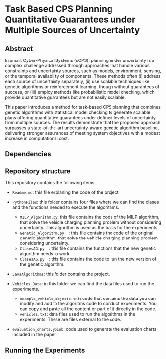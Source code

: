 # Task Based CPS Planning Quantitative Guarantees under Multiple Sources of Uncertainty

## Abstract
In smart Cyber-Physical Systems (sCPS), planning under uncertainty is a complex challenge addressed through approaches that handle various constraints and uncertainty sources, such as models, environment, sensing, or the temporal availability of components. These methods often (i) address each source of uncertainty separately, (ii) use scalable techniques like genetic algorithms or reinforcement learning, though without guarantees of success, or (iii) employ methods like probabilistic model checking, which provide quantitative guarantees but are not easily scalable.

This paper introduces a method for task-based CPS planning that combines genetic algorithms with statistical model checking to generate scalable plans offering quantitative guarantees under defined levels of uncertainty from multiple sources. The results demonstrate that the proposed approach surpasses a state-of-the-art uncertainty-aware genetic algorithm baseline, delivering stronger assurances of meeting system objectives with a modest increase in computational cost.

## Dependencies

## Repository structure
This repository contains the following items:
* `Readme.md`: this file explaning the code of the project
* `PythonFiles`: this folder contains four files where we can find the clases and the functions needed to execute the algorithms.  
  * `MILP_Algorithm.py`: this file contains the code of the MILP algorithm, that solve the vehicle charging planning problem without considering uncertainty. This algorithm is used as the basis for the experiments.
  * `Genetic_Algorithm.py  `: this file contains the code of the original genetic algorithm, that solve the vehicle charging planning problem considering uncertainty.
  * `ClasesAG.py  `: this file contains the functions that the new genetic algorithm needs to work.
  * `ClasesAG.py  `: this file contains the code to run the new version of the genetic algorithm.
* `JavaAlgorithms`: this folder contains the project.
*  `Vehicles_Data`: in this folder we can find the data files used to run the experiments.
    * `example_vehicle_objects.txt`: code that contains the data you can modify and add to the algoritms code to conduct experiments. You can copy and paste all the content or part of it directly in the code.
    * `vehicles.txt`: data files used to run the algorithms in the experiments. These are files external to the code.
    
* `evaluation_charts.ypinb`: code used to generate the evaluation charts included in the paper.


## Running the Experiments
